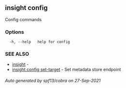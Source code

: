## insight config

Config commands

### Options

```
  -h, --help   help for config
```

### SEE ALSO

* [insight](insight.md)	 - 
* [insight config set-target](insight_config_set-target.md)	 - Set metadata store endpoint

###### Auto generated by spf13/cobra on 27-Sep-2021
